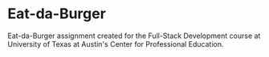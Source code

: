 # Eat-da-Burger

Eat-da-Burger assignment created for the Full-Stack Development course at University of Texas at Austin's Center for Professional Education.
